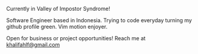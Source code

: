 Currently in Valley of Impostor Syndrome!

Software Engineer based in Indonesia.
Trying to code everyday turning my github profile green.
Vim motion enjoyer.
 
Open for business or project opportunities!
Reach me at khalifahlf@gmail.com

<!---
aliflazuardi/aliflazuardi is a ✨ special ✨ repository because its `README.md` (this file) appears on your GitHub profile.
You can click the Preview link to take a look at your changes.
--->
